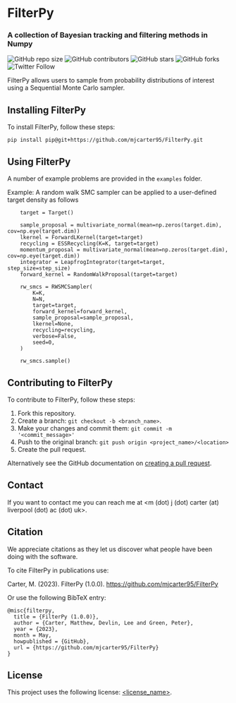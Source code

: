 # FilterPy
### A collection of Bayesian tracking and filtering methods in Numpy 

<!-- tempate https://github.com/scottydocs/README-template.md/blob/master/README.md -->
![GitHub repo size](https://img.shields.io/github/repo-size/mjcarter95/FilterPy)
![GitHub contributors](https://img.shields.io/github/contributors/mjcarter95/FilterPy)
![GitHub stars](https://img.shields.io/github/stars/mjcarter95/FilterPy?style=social)
![GitHub forks](https://img.shields.io/github/forks/mjcarter95/FilterPy?style=social)
![Twitter Follow](https://img.shields.io/twitter/follow/mjcarter955?style=social)

FilterPy allows users to sample from probability distributions of interest using a Sequential Monte Carlo sampler.
<!-- 
## Prerequisites

Before you begin, ensure you have met the following requirements:-->
<!--- These are just example requirements. Add, duplicate or remove as required --->
<!-- * You have installed the latest version of `<coding_language/dependency/requirement_1>`
* You have a `<Windows/Linux/Mac>` machine. State which OS is supported/which is not.
* You have read `<guide/link/documentation_related_to_project>`. --> 

## Installing FilterPy

To install FilterPy, follow these steps:

```
pip install pip@git+https://github.com/mjcarter95/FilterPy.git
```

## Using FilterPy

A number of example problems are provided in the `examples` folder.

Example: A random walk SMC sampler can be applied to a user-defined target density as follows

```
    target = Target()

    sample_proposal = multivariate_normal(mean=np.zeros(target.dim), cov=np.eye(target.dim))
    lkernel = ForwardLKernel(target=target)
    recycling = ESSRecycling(K=K, target=target)
    momentum_proposal = multivariate_normal(mean=np.zeros(target.dim), cov=np.eye(target.dim))
    integrator = LeapfrogIntegrator(target=target, step_size=step_size)
    forward_kernel = RandomWalkProposal(target=target)

    rw_smcs = RWSMCSampler(
        K=K,
        N=N,
        target=target,
        forward_kernel=forward_kernel,
        sample_proposal=sample_proposal,
        lkernel=None,
        recycling=recycling,
        verbose=False,
        seed=0,
    )

    rw_smcs.sample()
```

## Contributing to FilterPy
<!--- If your README is long or you have some specific process or steps you want contributors to follow, consider creating a separate CONTRIBUTING.md file--->
To contribute to FilterPy, follow these steps:

1. Fork this repository.
2. Create a branch: `git checkout -b <branch_name>`.
3. Make your changes and commit them: `git commit -m '<commit_message>'`
4. Push to the original branch: `git push origin <project_name>/<location>`
5. Create the pull request.

Alternatively see the GitHub documentation on [creating a pull request](https://help.github.com/en/github/collaborating-with-issues-and-pull-requests/creating-a-pull-request).

<!-- ## Contributors

Thanks to the following people who have contributed to this project: -->

<!-- * [@mjcarter95](https://github.com/mjcarter95) 📖 -->
<!-- * [@vberaud](https://github.com/vberaud) 🐛 -->

<!-- You might want to consider using something like the [All Contributors](https://github.com/all-contributors/all-contributors) specification and its [emoji key](https://allcontributors.org/docs/en/emoji-key). -->

## Contact

If you want to contact me you can reach me at <m (dot) j (dot) carter (at) liverpool (dot) ac (dot) uk>.

## Citation
We appreciate citations as they let us discover what people have been doing with the software. 

To cite FilterPy in publications use:

Carter, M. (2023). FilterPy (1.0.0). https://github.com/mjcarter95/FilterPy

Or use the following BibTeX entry:

```
@misc{filterpy,
  title = {FilterPy (1.0.0)},
  author = {Carter, Matthew, Devlin, Lee and Green, Peter},
  year = {2023},
  month = May,
  howpublished = {GitHub},
  url = {https://github.com/mjcarter95/FilterPy}
}
```

## License
This project uses the following license: [<license_name>](<link>).
